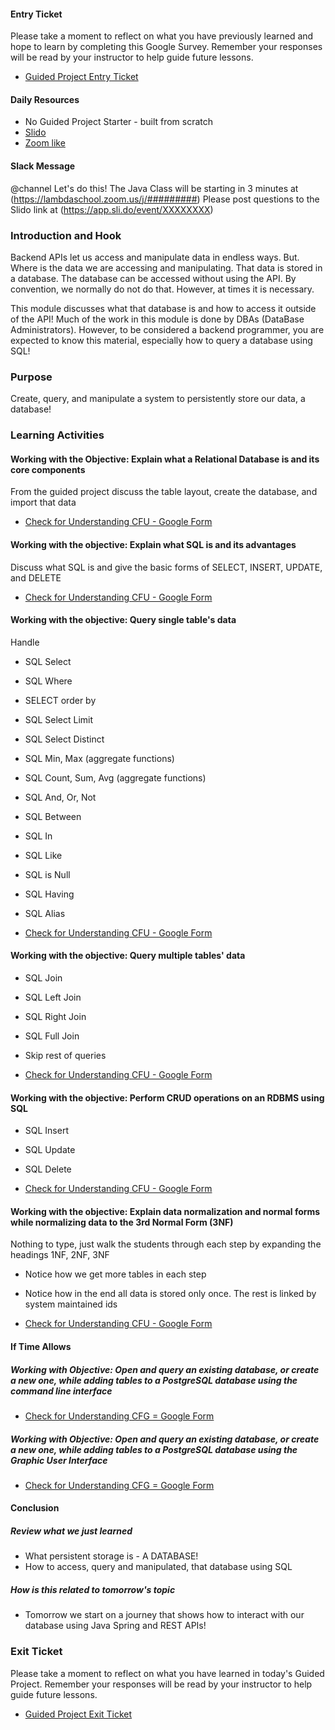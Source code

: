#### Entry Ticket

Please take a moment to reflect on what you have previously learned and hope to learn by completing this Google Survey. Remember your responses will be read by your instructor to help guide future lessons.

* [Guided Project Entry Ticket](https://forms.gle/WiMzFn7foNNaS2JeA)

#### Daily Resources

* No Guided Project Starter - built from scratch
* [Slido](https://app.sli.do/event/XXXXXXXX)
* [Zoom like](https://lambdaschool.zoom.us/j/#########)

#### Slack Message

@channel
Let's do this! The Java Class will be starting in 3 minutes at (https://lambdaschool.zoom.us/j/#########)
Please post questions to the Slido link at (https://app.sli.do/event/XXXXXXXX)

### Introduction and Hook

Backend APIs let us access and manipulate data in endless ways. But. Where is the data we are accessing and manipulating. That data is stored in a database. The database can be accessed without using the API. By convention, we normally do not do that. However, at times it is necessary.

This module discusses what that database is and how to access it outside of the API! Much of the work in this module is done by DBAs (DataBase Administrators). However, to be considered a backend programmer, you are expected to know this material, especially how to query a database using SQL!

### Purpose

Create, query, and manipulate a system to persistently store our data, a database!

### Learning Activities

#### Working with the Objective: Explain what a Relational Database is and its core components

From the guided project discuss the table layout, create the database, and import that data

* [Check for Understanding CFU - Google Form](https://forms.gle/U3NWj7VKxPnm69gR8)

#### Working with the objective: Explain what SQL is and its advantages

Discuss what SQL is and give the basic forms of SELECT, INSERT, UPDATE, and DELETE

* [Check for Understanding CFU - Google Form](https://forms.gle/z4KZQ6cdnGz2eSVU6)

#### Working with the objective: Query single table's data

Handle

* SQL Select
* SQL Where
* SELECT order by
* SQL Select Limit
* SQL Select Distinct
* SQL Min, Max (aggregate functions)
* SQL Count, Sum, Avg (aggregate functions)
* SQL And, Or, Not
* SQL Between
* SQL In
* SQL Like
* SQL is Null
* SQL Having
* SQL Alias

* [Check for Understanding CFU - Google Form](https://forms.gle/tg2e1Ra4a5NxsZxGA)

#### Working with the objective: Query multiple tables' data

* SQL Join
* SQL Left Join
* SQL Right Join
* SQL Full Join
* Skip rest of queries

* [Check for Understanding CFU - Google Form](https://forms.gle/4yE2QXy9qz7dtZfn8)

#### Working with the objective: Perform CRUD operations on an RDBMS using SQL

* SQL Insert
* SQL Update
* SQL Delete

* [Check for Understanding CFU - Google Form](https://forms.gle/1hUzP82o9CN7PNmG7)

#### Working with the objective: Explain data normalization and normal forms while normalizing data to the 3rd Normal Form (3NF)

Nothing to type, just walk the students through each step by expanding the headings 1NF, 2NF, 3NF

* Notice how we get more tables in each step
* Notice how in the end all data is stored only once. The rest is linked by system maintained ids

* [Check for Understanding CFU - Google Form](https://forms.gle/LaMP3wmHJTawyRhV6)

#### If Time Allows

##### Working with Objective: Open and query an existing database, or create a new one, while adding tables to a PostgreSQL database using the command line interface

* [Check for Understanding CFG = Google Form](https://forms.gle/4Q1YH2uZFsFjbpV2A)

##### Working with Objective: Open and query an existing database, or create a new one, while adding tables to a PostgreSQL database using the Graphic User Interface

* [Check for Understanding CFG = Google Form](https://forms.gle/2NdnJT32Fhmkyy966)

#### Conclusion

##### Review what we just learned

* What persistent storage is - A DATABASE!
* How to access, query and manipulated, that database using SQL

##### How is this related to tomorrow's topic

* Tomorrow we start on a journey that shows how to interact with our database using Java Spring and REST APIs!

### Exit Ticket

Please take a moment to reflect on what you have learned in today's Guided Project. Remember your responses will be read by your instructor to help guide future lessons.

* [Guided Project Exit Ticket](https://forms.gle/M62hnjvovU1xmqfbA)
